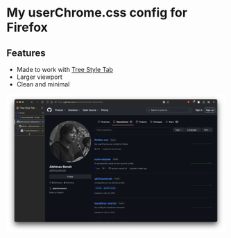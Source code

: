 # My userChrome.css config for Firefox

## Features

- Made to work with [Tree Style Tab](https://addons.mozilla.org/en-US/firefox/addon/tree-style-tab/)
- Larger viewport
- Clean and minimal

![preview](./assets/preview.png)
